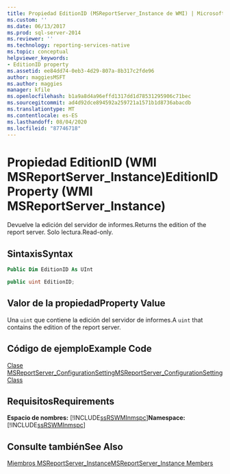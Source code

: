 ```yaml
---
title: Propiedad EditionID (MSReportServer_Instance de WMI) | Microsoft Docs
ms.custom: ''
ms.date: 06/13/2017
ms.prod: sql-server-2014
ms.reviewer: ''
ms.technology: reporting-services-native
ms.topic: conceptual
helpviewer_keywords:
- EditionID property
ms.assetid: ee84dd74-0eb3-4d29-807a-8b317c2fde96
author: maggiesMSFT
ms.author: maggies
manager: kfile
ms.openlocfilehash: b1a9a8d4a96effd1317dd1d78531295906c71bec
ms.sourcegitcommit: ad4d92dce894592a259721a1571b1d8736abacdb
ms.translationtype: MT
ms.contentlocale: es-ES
ms.lasthandoff: 08/04/2020
ms.locfileid: "87746718"
---
```

# <a name="editionid-property-wmi-msreportserver_instance"></a><span data-ttu-id="ae72c-102">Propiedad EditionID (WMI MSReportServer_Instance)</span><span class="sxs-lookup"><span data-stu-id="ae72c-102">EditionID Property (WMI MSReportServer_Instance)</span></span>
  <span data-ttu-id="ae72c-103">Devuelve la edición del servidor de informes.</span><span class="sxs-lookup"><span data-stu-id="ae72c-103">Returns the edition of the report server.</span></span> <span data-ttu-id="ae72c-104">Solo lectura.</span><span class="sxs-lookup"><span data-stu-id="ae72c-104">Read-only.</span></span>  
  
## <a name="syntax"></a><span data-ttu-id="ae72c-105">Sintaxis</span><span class="sxs-lookup"><span data-stu-id="ae72c-105">Syntax</span></span>  
  
```vb  
Public Dim EditionID As UInt  
```  
  
```csharp  
public uint EditionID;  
```  
  
## <a name="property-value"></a><span data-ttu-id="ae72c-106">Valor de la propiedad</span><span class="sxs-lookup"><span data-stu-id="ae72c-106">Property Value</span></span>  
 <span data-ttu-id="ae72c-107">Una `uint` que contiene la edición del servidor de informes.</span><span class="sxs-lookup"><span data-stu-id="ae72c-107">A `uint` that contains the edition of the report server.</span></span>  
  
## <a name="example-code"></a><span data-ttu-id="ae72c-108">Código de ejemplo</span><span class="sxs-lookup"><span data-stu-id="ae72c-108">Example Code</span></span>  
 [<span data-ttu-id="ae72c-109">Clase MSReportServer_ConfigurationSetting</span><span class="sxs-lookup"><span data-stu-id="ae72c-109">MSReportServer_ConfigurationSetting Class</span></span>](msreportserver-configurationsetting-class.md)  
  
## <a name="requirements"></a><span data-ttu-id="ae72c-110">Requisitos</span><span class="sxs-lookup"><span data-stu-id="ae72c-110">Requirements</span></span>  
 <span data-ttu-id="ae72c-111">**Espacio de nombres:** [!INCLUDE[ssRSWMInmspc](../../includes/ssrswminmspc-md.md)]</span><span class="sxs-lookup"><span data-stu-id="ae72c-111">**Namespace:** [!INCLUDE[ssRSWMInmspc](../../includes/ssrswminmspc-md.md)]</span></span>  
  
## <a name="see-also"></a><span data-ttu-id="ae72c-112">Consulte también</span><span class="sxs-lookup"><span data-stu-id="ae72c-112">See Also</span></span>  
 [<span data-ttu-id="ae72c-113">Miembros MSReportServer_Instance</span><span class="sxs-lookup"><span data-stu-id="ae72c-113">MSReportServer_Instance Members</span></span>](msreportserver-instance-members.md)  
  
  
